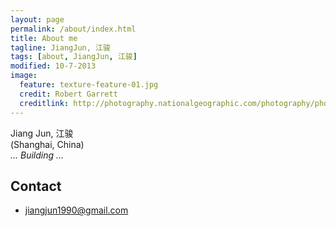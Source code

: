 ```yaml
---
layout: page
permalink: /about/index.html
title: About me
tagline: JiangJun, 江骏
tags: [about, JiangJun, 江骏]
modified: 10-7-2013
image:
  feature: texture-feature-01.jpg
  credit: Robert Garrett
  creditlink: http://photography.nationalgeographic.com/photography/photo-of-the-day/cape-canaveral-shuttle-launch/
---
```



Jiang Jun, 江骏  
(Shanghai, China)  
*... Building ...*

## Contact

* <jiangjun1990@gmail.com>
